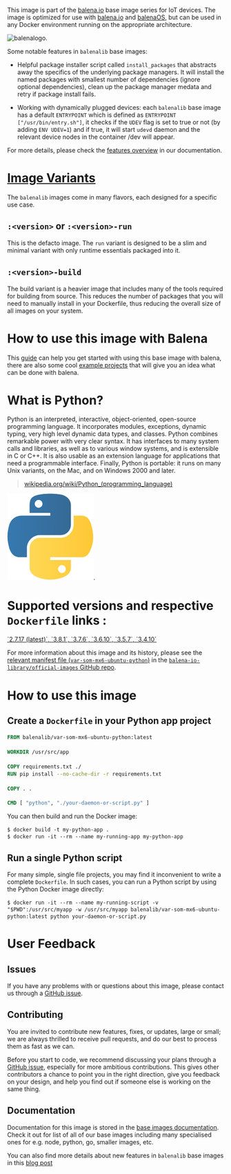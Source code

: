 <!-- THIS IS AUTO-GENERATED CONTENT. DO NOT MANUALLY EDIT. -->

This image is part of the [balena.io][balena] base image series for IoT devices. The image is optimized for use with [balena.io][balena] and [balenaOS][balena-os], but can be used in any Docker environment running on the appropriate architecture.

![balenalogo](https://avatars2.githubusercontent.com/u/6157842?s=200&v=4).

Some notable features in `balenalib` base images:

- Helpful package installer script called `install_packages` that abstracts away the specifics of the underlying package managers. It will install the named packages with smallest number of dependencies (ignore optional dependencies), clean up the package manager medata and retry if package install fails.

- Working with dynamically plugged devices: each `balenalib` base image has a default `ENTRYPOINT` which is defined as `ENTRYPOINT ["/usr/bin/entry.sh"]`, it checks if the `UDEV` flag is set to true or not (by adding `ENV UDEV=1`) and if true, it will start `udevd` daemon and the relevant device nodes in the container /dev will appear.

For more details, please check the [features overview](https://www.balena.io/docs/reference/base-images/base-images/#features-overview) in our documentation.

# [Image Variants][variants]

The `balenalib` images come in many flavors, each designed for a specific use case.

## `:<version>` or `:<version>-run`

This is the defacto image. The `run` variant is designed to be a slim and minimal variant with only runtime essentials packaged into it.

## `:<version>-build`

The build variant is a heavier image that includes many of the tools required for building from source. This reduces the number of packages that you will need to manually install in your Dockerfile, thus reducing the overall size of all images on your system.

[variants]: https://www.balena.io/docs/reference/base-images/base-images/#run-vs-build?ref=dockerhub

# How to use this image with Balena

This [guide][getting-started] can help you get started with using this base image with balena, there are also some cool [example projects][example-projects] that will give you an idea what can be done with balena.

# What is Python?

Python is an interpreted, interactive, object-oriented, open-source programming language. It incorporates modules, exceptions, dynamic typing, very high level dynamic data types, and classes. Python combines remarkable power with very clear syntax. It has interfaces to many system calls and libraries, as well as to various window systems, and is extensible in C or C++. It is also usable as an extension language for applications that need a programmable interface. Finally, Python is portable: it runs on many Unix variants, on the Mac, and on Windows 2000 and later.

> [wikipedia.org/wiki/Python_(programming_language)](https://en.wikipedia.org/wiki/Python_%28programming_language%29)

![logo](https://raw.githubusercontent.com/docker-library/docs/01c12653951b2fe592c1f93a13b4e289ada0e3a1/python/logo.png).

# Supported versions and respective `Dockerfile` links :

[&#x60;2.7.17 (latest)&#x60;, &#x60;3.8.1&#x60;, &#x60;3.7.6&#x60;, &#x60;3.6.10&#x60;, &#x60;3.5.7&#x60;, &#x60;3.4.10&#x60;](https://github.com/balena-io-library/base-images/tree/master/balena-base-images/python/var-som-mx6/ubuntu/)

For more information about this image and its history, please see the [relevant manifest file (`var-som-mx6-ubuntu-python`)](https://github.com/balena-io-library/official-images/blob/master/library/var-som-mx6-ubuntu-python) in the [`balena-io-library/official-images` GitHub repo](https://github.com/balena-io-library/official-images).

# How to use this image

## Create a `Dockerfile` in your Python app project

```dockerfile
FROM balenalib/var-som-mx6-ubuntu-python:latest

WORKDIR /usr/src/app

COPY requirements.txt ./
RUN pip install --no-cache-dir -r requirements.txt

COPY . .

CMD [ "python", "./your-daemon-or-script.py" ]
```

You can then build and run the Docker image:

```console
$ docker build -t my-python-app .
$ docker run -it --rm --name my-running-app my-python-app
```

## Run a single Python script

For many simple, single file projects, you may find it inconvenient to write a complete `Dockerfile`. In such cases, you can run a Python script by using the Python Docker image directly:

```console
$ docker run -it --rm --name my-running-script -v "$PWD":/usr/src/myapp -w /usr/src/myapp balenalib/var-som-mx6-ubuntu-python:latest python your-daemon-or-script.py
```

[example-projects]: https://www.balena.io/docs/learn/getting-started/var-som-mx6/python/#example-projects?ref=dockerhub
[getting-started]: https://www.balena.io/docs/learn/getting-started/var-som-mx6/python/?ref=dockerhub

# User Feedback

## Issues

If you have any problems with or questions about this image, please contact us through a [GitHub issue](https://github.com/balena-io-library/base-images/issues).

## Contributing

You are invited to contribute new features, fixes, or updates, large or small; we are always thrilled to receive pull requests, and do our best to process them as fast as we can.

Before you start to code, we recommend discussing your plans through a [GitHub issue](https://github.com/balena-io-library/base-images/issues), especially for more ambitious contributions. This gives other contributors a chance to point you in the right direction, give you feedback on your design, and help you find out if someone else is working on the same thing.

## Documentation

Documentation for this image is stored in the [base images documentation][docs]. Check it out for list of all of our base images including many specialised ones for e.g. node, python, go, smaller images, etc.

You can also find more details about new features in `balenalib` base images in this [blog post][migration-docs]

[docs]: https://www.balena.io/docs/reference/base-images/base-images/#balena-base-images?ref=dockerhub
[variants]: https://www.balena.io/docs/reference/base-images/base-images/#run-vs-build?ref=dockerhub
[migration-docs]: https://www.balena.io/blog/new-year-new-balena-base-images/?ref=dockerhub
[balena]: https://balena.io/?ref=dockerhub
[balena-os]: https://www.balena.io/os/?ref=dockerhub